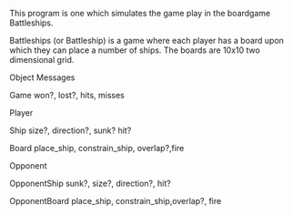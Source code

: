 This program is one which simulates the game play in the boardgame Battleships.

Battleships (or Battleship) is a game where each player has a board upon which they can place a number of ships. The boards are 10x10 two dimensional grid.


Object                                      Messages

Game                                  won?, lost?, hits, misses

Player


Ship                                      size?, direction?, sunk? hit?

Board                            place_ship, constrain_ship, overlap?,fire

Opponent


OpponentShip                               sunk?, size?, direction?, hit?


OpponentBoard                    place_ship, constrain_ship,overlap?, fire
